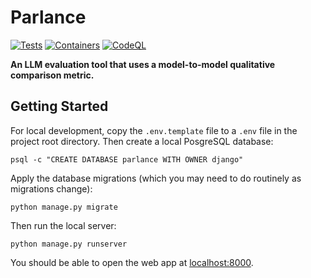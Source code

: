 # Parlance

[![Tests](https://github.com/rotationalio/parlance/actions/workflows/tests.yaml/badge.svg)](https://github.com/rotationalio/parlance/actions/workflows/tests.yaml)
[![Containers](https://github.com/rotationalio/parlance/actions/workflows/containers.yaml/badge.svg)](https://github.com/rotationalio/parlance/actions/workflows/containers.yaml)
[![CodeQL](https://github.com/rotationalio/parlance/actions/workflows/codeql.yaml/badge.svg)](https://github.com/rotationalio/parlance/actions/workflows/codeql.yaml)

**An LLM evaluation tool that uses a model-to-model qualitative comparison metric.**

## Getting Started

For local development, copy the `.env.template` file to a `.env` file in the project root directory. Then create a local PosgreSQL database:

```
psql -c "CREATE DATABASE parlance WITH OWNER django"
```

Apply the database migrations (which you may need to do routinely as migrations change):

```
python manage.py migrate
```

Then run the local server:

```
python manage.py runserver
```

You should be able to open the web app at [localhost:8000](http://localhost:8000).